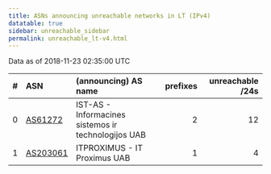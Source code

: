 ```yaml
---
title: ASNs announcing unreachable networks in LT (IPv4)
datatable: true
sidebar: unreachable_sidebar
permalink: unreachable_lt-v4.html
---
```


Data as of 2018-11-23 02:35:00 UTC


<div class="datatable-begin"></div>

|   # | ASN                                      | (announcing) AS name                                |   prefixes |   unreachable /24s |
|----:|:-----------------------------------------|:----------------------------------------------------|-----------:|-------------------:|
|   0 | [AS61272](unreachable_AS61272-v4.html)   | IST-AS - Informacines sistemos ir technologijos UAB |          2 |                 12 |
|   1 | [AS203061](unreachable_AS203061-v4.html) | ITPROXIMUS - IT Proximus UAB                        |          1 |                  4 |

<div class="datatable-end"></div>